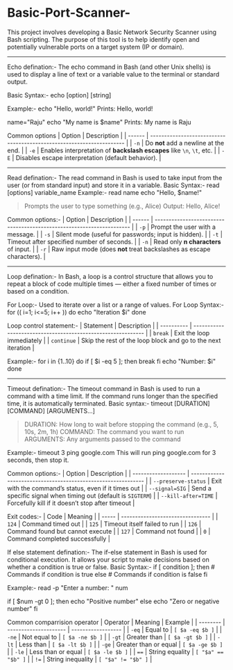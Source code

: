 # Basic-Port-Scanner-
This project involves developing a Basic Network Security Scanner using Bash scripting. The purpose of this tool is to help identify open and potentially vulnerable ports on a target system (IP or domain). 

________________________________________________________________________________________________________________________________________________________________________________________________________________
Echo defination:- The echo command in Bash (and other Unix shells) is used to display a line of text or a variable value to the terminal or standard output.

Basic Syntax:- 
                echo [option] [string]
            
Example:- echo "Hello, world!"
Prints: Hello, world! 

name="Raju"
echo "My name is $name"
Prints: My name is Raju 

Common options 
| Option | Description                                                           |
| ------ | --------------------------------------------------------------------- |
| `-n`   | Do **not** add a newline at the end.                                  |
| `-e`   | Enables interpretation of **backslash escapes** like `\n`, `\t`, etc. |
| `-E`   | Disables escape interpretation (default behavior).                    |

________________________________________________________________________________________________________________________________________________________________________________________________________________
Read defination:- The read command in Bash is used to take input from the user (or from standard input) and store it in a variable.
Basic Syntax:- read [options] variable_name
Example:- 
          read name
          echo "Hello, $name!"
          
>Prompts the user to type something (e.g., Alice)
>Output: Hello, Alice!

Common options:- 
| Option | Description                                                           |
| ------ | --------------------------------------------------------------------- |
| `-p`   | Prompt the user with a message.                                       |
| `-s`   | Silent mode (useful for passwords; input is hidden).                  |
| `-t`   | Timeout after specified number of seconds.                            |
| `-n`   | Read only **n characters** of input.                                  |
| `-r`   | Raw input mode (does **not** treat backslashes as escape characters). |

________________________________________________________________________________________________________________________________________________________________________________________________________________
Loop defination:- In Bash, a loop is a control structure that allows you to repeat a block of code multiple times — either a fixed number of times or based on a condition.

For Loop:- Used to iterate over a list or a range of values.
For Loop Syntax:- 
         for (( i=1; i<=5; i++ ))
         do
           echo "Iteration $i"
         done

Loop control statement:- 
| Statement  | Description                                                  |
| ---------- | ------------------------------------------------------------ |
| `break`    | Exit the loop immediately                                    |
| `continue` | Skip the rest of the loop block and go to the next iteration |

Example:-
        for i in {1..10}
        do
          if [ $i -eq 5 ]; then
            break
          fi
          echo "Number: $i"
        done

________________________________________________________________________________________________________________________________________________________________________________________________________________
Timeout defination:- The timeout command in Bash is used to run a command with a time limit. If the command runs longer than the specified time, it is automatically terminated.
Basic syntax:-
            timeout [DURATION] [COMMAND] [ARGUMENTS...]
            
>DURATION: How long to wait before stopping the command (e.g., 5, 10s, 2m, 1h)
>COMMAND: The command you want to run
>ARGUMENTS: Any arguments passed to the command

Example:- timeout 3 ping google.com
This will run ping google.com for 3 seconds, then stop it.

Common options:-
| Option              | Description                                                   |
| ------------------- | ------------------------------------------------------------- |
| `--preserve-status` | Exit with the command’s status, even if it times out          |
| `--signal=SIG`      | Send a specific signal when timing out (default is `SIGTERM`) |
| `--kill-after=TIME` | Forcefully kill if it doesn’t stop after timeout              |

Exit codes:-
| Code  | Meaning                          |
| ----- | -------------------------------- |
| `124` | Command timed out                |
| `125` | Timeout itself failed to run     |
| `126` | Command found but cannot execute |
| `127` | Command not found                |
| `0`   | Command completed successfully   |


If else statement defination:- The if-else statement in Bash is used for conditional execution. It allows your script to make decisions based on whether a condition is true or false.
Basic Syntax:- 
             if [ condition ]; then
                 # Commands if condition is true
             else
                 # Commands if condition is false
             fi

Example:- 
read -p "Enter a number: " num

if [ $num -gt 0 ]; then
    echo "Positive number"
else
    echo "Zero or negative number"
fi

Common comparrision operator 
| Operator | Meaning               | Example            |
| -------- | --------------------- | ------------------ |
| `-eq`    | Equal to              | `[ $a -eq $b ]`    |
| `-ne`    | Not equal to          | `[ $a -ne $b ]`    |
| `-gt`    | Greater than          | `[ $a -gt $b ]`    |
| `-lt`    | Less than             | `[ $a -lt $b ]`    |
| `-ge`    | Greater than or equal | `[ $a -ge $b ]`    |
| `-le`    | Less than or equal    | `[ $a -le $b ]`    |
| `==`     | String equality       | `[ "$a" == "$b" ]` |
| `!=`     | String inequality     | `[ "$a" != "$b" ]` |
